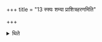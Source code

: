 +++
title = "13 स्फ्यः शम्या प्राशित्रहरणमिति"

+++

<details><summary>थिते</summary>

13. The Sphya (wooden sword), Śamyā (peg), and the Prāśitraharaṇa should be made out of Khadira wood.
</details>
